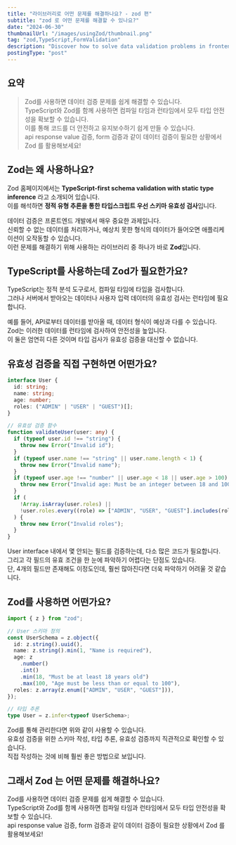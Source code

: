 ```yaml
---
title: "라이브러리로 어떤 문제를 해결하나요? - zod 편"
subtitle: "zod 로 어떤 문제를 해결할 수 있나요?"
date: "2024-06-30"
thumbnailUrl: "/images/usingZod/thumbnail.png"
tag: "zod,TypeScript,FormValidation"
description: "Discover how to solve data validation problems in frontend development using Zod and TypeScript. Learn about the benefits, usage, and integration with react-hook-form for robust and type-safe validation."
postingType: "post"
---
```


## 요약

> Zod를 사용하면 데이터 검증 문제를 쉽게 해결할 수 있습니다.<br />
> TypeScript와 Zod를 함께 사용하면 컴파일 타임과 런타임에서 모두 타입 안전성을 확보할 수 있습니다. <br />
> 이를 통해 코드를 더 안전하고 유지보수하기 쉽게 만들 수 있습니다.<br />
> api response value 검증, form 검증과 같이 데이터 검증이 필요한 상황에서 Zod 를 활용해보세요!

## Zod는 왜 사용하나요?

Zod 홈페이지에서는 **TypeScript-first schema validation with static type inference** 라고 소개되어 있습니다.<br />
이를 해석하면 **정적 유형 추론을 통한 타입스크립트 우선 스키마 유효성 검사**입니다.

데이터 검증은 프론트엔드 개발에서 매우 중요한 과제입니다. <br />
신뢰할 수 없는 데이터를 처리하거나, 예상치 못한 형식의 데이터가 들어오면 애플리케이션이 오작동할 수 있습니다. <br />
이런 문제를 해결하기 위해 사용하는 라이브러리 중 하나가 바로 **Zod**입니다.<br />

## TypeScript를 사용하는데 Zod가 필요한가요?

TypeScript는 정적 분석 도구로서, 컴파일 타임에 타입을 검사합니다. <br />
그러나 서버에서 받아오는 데이터나 사용자 입력 데이터의 유효성 검사는 런타임에 필요합니다. <br />

예를 들어, API로부터 데이터를 받아올 때, 데이터 형식이 예상과 다를 수 있습니다. <br />
Zod는 이러한 데이터를 런타임에 검사하여 안전성을 높입니다. <br />
이 둘은 엄연히 다른 것이며 타입 검사가 유효성 검증을 대신할 수 없습니다.

## 유효성 검증을 직접 구현하면 어떤가요?

```typescript
interface User {
  id: string;
  name: string;
  age: number;
  roles: ("ADMIN" | "USER" | "GUEST")[];
}

// 유효성 검증 함수
function validateUser(user: any) {
  if (typeof user.id !== "string") {
    throw new Error("Invalid id");
  }
  if (typeof user.name !== "string" || user.name.length < 1) {
    throw new Error("Invalid name");
  }
  if (typeof user.age !== "number" || user.age < 18 || user.age > 100) {
    throw new Error("Invalid age: Must be an integer between 18 and 100");
  }
  if (
    !Array.isArray(user.roles) ||
    !user.roles.every((role) => ["ADMIN", "USER", "GUEST"].includes(role))
  ) {
    throw new Error("Invalid roles");
  }
}
```

User interface 내에서 몇 안되는 필드를 검증하는데, 다소 많은 코드가 필요합니다.<br />
그리고 각 필드의 유효 조건을 한 눈에 파악하기 어렵다는 단점도 있습니다.<br />
단, 4개의 필드만 존재해도 이정도인데, 훨씬 많아진다면 더욱 파악하기 어려울 것 같습니다.

## Zod를 사용하면 어떤가요?

```typescript
import { z } from "zod";

// User 스키마 정의
const UserSchema = z.object({
  id: z.string().uuid(),
  name: z.string().min(1, "Name is required"),
  age: z
    .number()
    .int()
    .min(18, "Must be at least 18 years old")
    .max(100, "Age must be less than or equal to 100"),
  roles: z.array(z.enum(["ADMIN", "USER", "GUEST"])),
});

// 타입 추론
type User = z.infer<typeof UserSchema>;
```

Zod를 통해 관리한다면 위와 같이 사용할 수 있습니다.<br />
유효성 검증을 위한 스키마 작성, 타입 추론, 유효성 검증까지 직관적으로 확인할 수 있습니다.<br />
직접 작성하는 것에 비해 훨씬 좋은 방법으로 보입니다.

## 그래서 Zod 는 어떤 문제를 해결하나요?

Zod를 사용하면 데이터 검증 문제를 쉽게 해결할 수 있습니다. <br />
TypeScript와 Zod를 함께 사용하면 컴파일 타임과 런타임에서 모두 타입 안전성을 확보할 수 있습니다.<br />
api response value 검증, form 검증과 같이 데이터 검증이 필요한 상황에서 Zod 를 활용해보세요!
